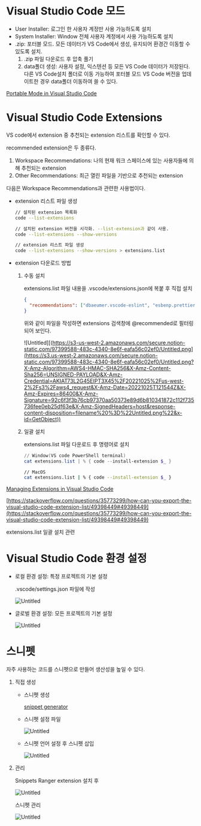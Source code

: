 # Visual Studio Code 모드

- User Installer: 로그인 한 사용자 계정만 사용 가능하도록 설치
- System Installer: Window 전체 사용자 계정에서 사용 가능하도록 설치
- .zip: 포터블 모드. 모든 데이터가 VS Code에서 생성, 유지되어 환경간 이동할 수 있도록 설치.
    1. .zip 파일 다운로드 후 압축 풀기
    2. data폴더 생성: 사용자 설정, 익스텐션 등 모든 VS Code 데이터가 저장된다. 다른 VS Code설치 폴더로 이동 가능하여 포터블 모드 VS Code 버전을 업데이트한 경우 data폴더 이동하여 쓸 수 있다. 
        
[Portable Mode in Visual Studio Code](https://code.visualstudio.com/docs/editor/portable)


# Visual Studio Code Extensions

VS code에서 extension 중 추천되는 extension 리스트를 확인할 수 있다. 

recommended extension은 두 종류다. 

1. Workspace Recommendations: 나의 현재 워크 스페이스에 있는 사용자들에 의해 추천되는 extension
2. Other Recommendations: 최근 열린 파일을 기반으로 추천되는 extension

다음은 Workspace Recommendations과 관련한 사용법이다. 

- extension 리스트 파일 생성
    
    ```bash
    // 설치된 extension 목록화
    code --list-extensions 
    
    // 설치된 extension 버전을 시각화. --list-extension과 같이 사용.
    code --list-extensions --show-versions
    
    // extension 리스트 파일 생성 
    code --list-extensions --show-versions > extensions.list
    ```
    

- extension 다운로드 방법
    1. 수동 설치
        
        extensions.list 파일 내용을 .vscode/extensions.json에 복붙 후 직접 설치
        
        ```json
        {
          "recommendations": ["dbaeumer.vscode-eslint", "esbenp.prettier-vscode"]
        }
        ```
        
        위와 같이 파일을 작성하면 extensions 검색창에 @recommended로 필터링 되어 보인다. 
        
        ![Untitled][(https://s3-us-west-2.amazonaws.com/secure.notion-static.com/97399588-483c-4340-8e6f-eafa56c02ef0/Untitled.png](https://s3.us-west-2.amazonaws.com/secure.notion-static.com/97399588-483c-4340-8e6f-eafa56c02ef0/Untitled.png?X-Amz-Algorithm=AWS4-HMAC-SHA256&X-Amz-Content-Sha256=UNSIGNED-PAYLOAD&X-Amz-Credential=AKIAT73L2G45EIPT3X45%2F20221025%2Fus-west-2%2Fs3%2Faws4_request&X-Amz-Date=20221025T121544Z&X-Amz-Expires=86400&X-Amz-Signature=92c6f3f3b76cb97370aa50373e89d6b810341872c112f735736fee0eb25df63e&X-Amz-SignedHeaders=host&response-content-disposition=filename%20%3D%22Untitled.png%22&x-id=GetObject))
        
    2. 일괄 설치
        
        extensions.list 파일 다운로드 후 명령어로 설치
        
        ```powershell
        // Window(VS code PowerShell terminal)
        cat extensions.list | % { code --install-extension $_ }
        ```
        
        ```bash
        // MacOS
        cat extensions.list | % { code --install-extension $_ }
        ```
        

[Managing Extensions in Visual Studio Code](https://code.visualstudio.com/docs/editor/extension-marketplace)

[https://stackoverflow.com/questions/35773299/how-can-you-export-the-visual-studio-code-extension-list/49398449#49398449](https://stackoverflow.com/questions/35773299/how-can-you-export-the-visual-studio-code-extension-list/49398449#49398449)

extensions.list 일괄 설치 관련  

# Visual Studio Code 환경 설정

- 로컬 환경 설정: 특정 프로젝트의 기본 설정
    
    .vscode/settings.json 파일에 작성 
    
    ![Untitled](https://s3-us-west-2.amazonaws.com/secure.notion-static.com/5870bb82-8b3f-41b1-aeec-e89708e8eea8/Untitled.png)
    
- 글로벌 환경 설정: 모든 프로젝트의 기본 설정
    
    ![Untitled](https://s3-us-west-2.amazonaws.com/secure.notion-static.com/c59daa36-b438-4dec-8ba7-95dbcfaaa638/Untitled.png)
    

# 스니펫

자주 사용하는 코드를 스니펫으로 만들어 생산성을 높일 수 있다. 

1. 직접 생성
    - 스니펫 생성
        
        [snippet generator](https://snippet-generator.app/)
        
    - 스니펫 설정 파일
        
        ![Untitled](https://s3-us-west-2.amazonaws.com/secure.notion-static.com/d0db3775-90ac-4880-a354-effd39c26d6b/Untitled.png)
        
    - 스니펫 언어 설정 후 스니펫 삽입
        
        ![Untitled](https://s3-us-west-2.amazonaws.com/secure.notion-static.com/2934932c-75b7-4361-a122-a5e658c684d9/Untitled.png)
        
2. 관리
    
    Snippets Ranger extension 설치 후 
    
    ![Untitled](https://s3-us-west-2.amazonaws.com/secure.notion-static.com/26190650-f38c-45b0-b244-7f79db80e7a8/Untitled.png)
    
    스니펫 관리
    
    ![Untitled](https://s3-us-west-2.amazonaws.com/secure.notion-static.com/92103047-d521-4898-a40c-d6befc20f907/Untitled.png)
